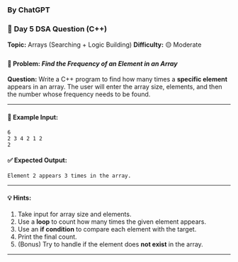 ### By ChatGPT

### 🔹 **Day 5 DSA Question (C++)**

**Topic:** Arrays (Searching + Logic Building)
**Difficulty:** 🟡 Moderate

#### 🧩 Problem: *Find the Frequency of an Element in an Array*

**Question:**
Write a C++ program to find how many times a **specific element** appears in an array.
The user will enter the array size, elements, and then the number whose frequency needs to be found.

---

#### 🧠 **Example Input:**

```
6  
2 3 4 2 1 2  
2
```

#### ✅ **Expected Output:**

```
Element 2 appears 3 times in the array.
```

---

#### 💡 **Hints:**

1. Take input for array size and elements.
2. Use a **loop** to count how many times the given element appears.
3. Use an **if condition** to compare each element with the target.
4. Print the final count.
5. (Bonus) Try to handle if the element does **not exist** in the array.

---